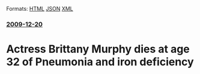 
Formats: [HTML](/news/2009/12/20/actress-brittany-murphy-dies-at-age-32-of-pneumonia-and-iron-deficiency.html)  [JSON](/news/2009/12/20/actress-brittany-murphy-dies-at-age-32-of-pneumonia-and-iron-deficiency.json)  [XML](/news/2009/12/20/actress-brittany-murphy-dies-at-age-32-of-pneumonia-and-iron-deficiency.xml)  

### [2009-12-20](/news/2009/12/20/index.md)

##### 
#  Actress Brittany Murphy dies at age 32 of Pneumonia and iron deficiency



